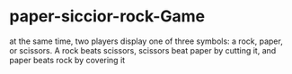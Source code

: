 # paper-siccior-rock-Game
at the same time, two players display one of three symbols: a rock, paper, or scissors. A rock beats scissors, scissors beat paper by cutting it, and paper beats rock by covering it
